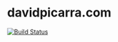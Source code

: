 # davidpicarra.com

<a href="https://circleci.com/gh/davidpicarra/doggies/tree/master"><img src="https://circleci.com/gh/davidpicarra/doggies.png?style=shield&circle-token=:circle-token" alt="Build Status"></a>
